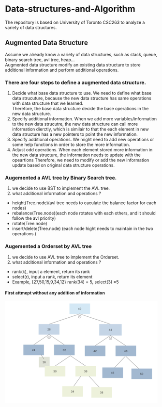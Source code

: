 # Data-structures-and-Algorithm
The repository is based on University of Toronto CSC263 to analyze a variety of data structures.
## Augmented Data Structure
Assume we already know a variety of data structures, such as stack, queue, binary search tree, avl tree, heap...\
Augmented data structure modify an existing data structure to store additional information and perform additional operations.
### There are four steps to define a augmented data structure.
1. Decide what base data structure to use.
  We need to define what base data strucuture, because the new data structure has same operations with data structure that we learned.\
  Therefore, the base data structure decide the base operations in the new data structure.
2. Specify additional information.
  When we add more variables/information to the new data strucutre, the new data structure can call more information dierctly, which is similair to
  that the each element in new data structure has a new pointers to point the new information.
3. Specify additional operations.
  We might need to add new operations or some help functions in order to store the more information.
4. Adjust odd operations.
  When each element stored more information in the new data structure, the information needs to update with the opeartions
  Therefore, we need to modify or add the new information update based on original data structure operations.
### Augemented a AVL tree by Binary Search tree.
1. we decide to use BST to implement the AVL tree.
2. what additional information and operations ?
- height(Tree.node)(avl tree needs to caculate the balance factor for each nodes)
- rebalance(Tree.node)(each node rotates with each others, and it should follow the avl priority)
- rotate(Tree.node)
- insert/delete(Tree.node) (each node hight needs to maintain in the two operations.)
### Augemented a Orderset by AVL tree
1. we decide to use AVL tree to implement the Orderset.
2. what additional information and operations ?
- rank(k), input a element, return its rank
- select(r), input a rank, return its element
- Example, {27,50,15,9,34,12} rank(34) = 5, select(3) =5
#### First attmept without any addition of information
![avl image](/image/image1.png)